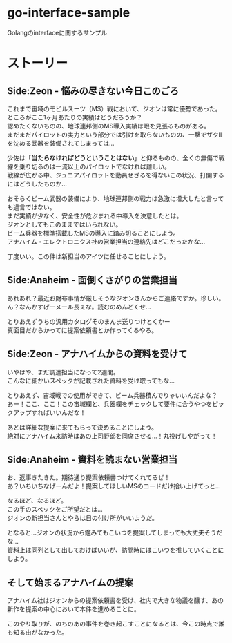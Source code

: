 # go-interface-sample
Golangのinterfaceに関するサンプル

# ストーリー
## Side:Zeon - 悩みの尽きない今日このごろ
これまで宙域のモビルスーツ（MS）戦において、ジオンは常に優勢であった。  
ところがここ1ヶ月あたりの実績はどうだろうか？  
認めたくないものの、地球連邦側のMS導入実績は眼を見張るものがある。  
まだまだパイロットの実力という部分では引けを取らないものの、一撃でザクIIを沈める武器を装備されてしまっては...  

少佐は「**当たらなければどうということはない**」と仰るものの、全くの無傷で戦線を乗り切るのは一流以上のパイロットでなければ難しい。  
戦線が広がる中、ジュニアパイロットを動員せざるを得ないこの状況、打開するにはどうしたものか...  

おそらくビーム武器の装備により、地球連邦側の戦力は急激に増大したと言っても過言ではない。  
まだ実績が少なく、安全性が危ぶまれる中導入を決意したとは。  
ジオンとしてもこのままではいられない。  
ビーム兵器を標準搭載したMSの導入に踏み切ることにしよう。  
アナハイム・エレクトロニクス社の営業担当の連絡先はどこだったかな...  

丁度いい。この件は新担当のアイツに任せることにしよう。  

## Side:Anaheim - 面倒くさがりの営業担当
あれあれ？最近お財布事情が厳しそうなジオンさんからご連絡ですか。珍しい。  
ん？なんかすげーメール長ぇな。読むのめんどくせ...  

とりあえずうちの汎用カタログそのまんま送りつけとくかー  
真面目だからかってに提案依頼書とか作ってくるやろ。  

## Side:Zeon - アナハイムからの資料を受けて
いやはや、まだ調達担当になって2週間。  
こんなに細かいスペックが記載された資料を受け取ってもな...  

とりあえず、宙域戦での使用ができて、ビーム兵器積んでりゃいいんだよな？  
あー！ここ、ここ！この宙域欄と、兵器欄をチェックして要件に合うやつをピックアップすればいいんだな！  

あとは詳細な提案に来てもらって決めることにしよう。  
絶対にアナハイム来訪時はあの上司野郎を同席させる...！丸投げしやがって！  

## Side:Anaheim - 資料を読まない営業担当
お、返事きたきた。期待通り提案依頼書つけてくれてるぜ！  
あ？いちいちなげーんだよ！提案してほしいMSのコードだけ拾い上げてっと...  

なるほど、なるほど。  
この手のスペックをご所望だとは...  
ジオンの新担当さんとやらは目の付け所がいいようだ。  

となると...ジオンの状況から鑑みてもこいつを提案してしまっても大丈夫そうだな...  
資料上は同列として出しておけばいいが、訪問時にはこいつを推していくことにしよう。  

## そして始まるアナハイムの提案
アナハイム社はジオンからの提案依頼書を受け、社内で大きな物議を醸す、あの新作を提案の中心において本件を進めることに。

このやり取りが、のちのあの事件を巻き起こすことになるとは、今この時点で誰も知る由がなかった。
